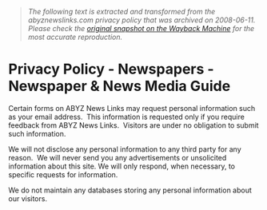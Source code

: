 > *The following text is extracted and transformed from the abyznewslinks.com privacy policy that was archived on 2008-06-11. Please check the [original snapshot on the Wayback Machine](https://web.archive.org/web/20080611075608id_/http%3A//www.abyznewslinks.com/priva.htm) for the most accurate reproduction.*

# Privacy Policy - Newspapers - Newspaper & News Media Guide

Certain forms on ABYZ News Links may request personal information such as your email address.  This information is requested only if you require feedback from ABYZ News Links.  Visitors are under no obligation to submit such information.

We will not disclose any personal information to any third party for any reason.  We will never send you any advertisements or unsolicited information about this site. We will only respond, when necessary, to specific requests for information.

We do not maintain any databases storing any personal information about our visitors.
